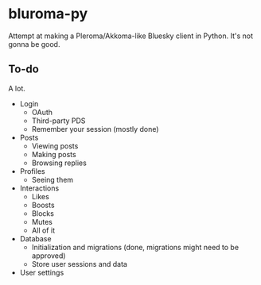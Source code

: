 # bluroma-py
Attempt at making a Pleroma/Akkoma-like Bluesky client in Python. It's not gonna be good.

## To-do
A lot.

* Login
  * OAuth
  * Third-party PDS
  * Remember your session (mostly done)
* Posts
  * Viewing posts
  * Making posts
  * Browsing replies
* Profiles
  * Seeing them
* Interactions
  * Likes
  * Boosts
  * Blocks
  * Mutes
  * All of it
* Database
  * Initialization and migrations (done, migrations might need to be approved)
  * Store user sessions and data
* User settings